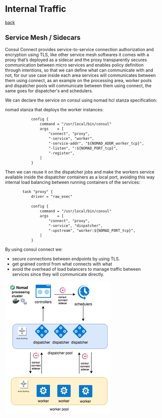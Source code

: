 # Internal Traffic
[back](../README.md)

## Service Mesh / Sidecars

Consul Connect provides service-to-service connection authorization and encryption using TLS, like other service mesh softwares it comes with a proxy that’s deployed as a sidecar and the proxy transparently secures communication between micro services and enables policy definition through intentions, so that we can define what can communicate with and not, for our use case inside each area services will communicates between them using connect, as an example on the processing area, worker pools and dispatcher pools will communicate between them using connect, the same goes for dispatcher's and schedulers.

We can declare the service on consul using nomad hcl stanza specification:

nomad stanza that deploys the worker instances:
```
            config {
                command = "/usr/local/bin/consul"
                args    = [
                    "connect", "proxy",
                    "-service", "worker",
                    "-service-addr", "${NOMAD_ADDR_worker_tcp}",
                    "-listen", ":${NOMAD_PORT_tcp}",
                    "-register",
                ]
            }
```


Then we can reuse it on the dispatcher jobs and make the workers service available inside the dispatcher containers as a local port, avoiding this way internal load balancing between running containers of the services:

```
        task "proxy" {
            driver = "raw_exec"

            config {
                command = "/usr/local/bin/consul"
                args    = [
                    "connect", "proxy",
                    "-service", "dispatcher",
                    "-upstream", "worker:${NOMAD_PORT_tcp}",
                ]
            }
```

By using consul connect we:

* secure connections between endpoints by using TLS.
* get grained control from what connects with what
* avoid the overhead of load balancers to manage traffic between services since they will communicate directly.


![Service Mesh](images/fuzzsec-ServiceMesh.png?raw=true)